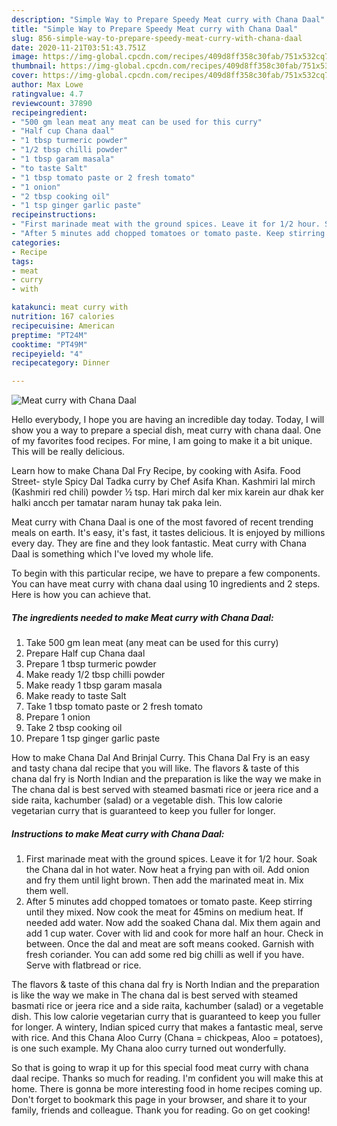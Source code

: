 ```yaml
---
description: "Simple Way to Prepare Speedy Meat curry with Chana Daal"
title: "Simple Way to Prepare Speedy Meat curry with Chana Daal"
slug: 856-simple-way-to-prepare-speedy-meat-curry-with-chana-daal
date: 2020-11-21T03:51:43.751Z
image: https://img-global.cpcdn.com/recipes/409d8ff358c30fab/751x532cq70/meat-curry-with-chana-daal-recipe-main-photo.jpg
thumbnail: https://img-global.cpcdn.com/recipes/409d8ff358c30fab/751x532cq70/meat-curry-with-chana-daal-recipe-main-photo.jpg
cover: https://img-global.cpcdn.com/recipes/409d8ff358c30fab/751x532cq70/meat-curry-with-chana-daal-recipe-main-photo.jpg
author: Max Lowe
ratingvalue: 4.7
reviewcount: 37890
recipeingredient:
- "500 gm lean meat any meat can be used for this curry"
- "Half cup Chana daal"
- "1 tbsp turmeric powder"
- "1/2 tbsp chilli powder"
- "1 tbsp garam masala"
- "to taste Salt"
- "1 tbsp tomato paste or 2 fresh tomato"
- "1 onion"
- "2 tbsp cooking oil"
- "1 tsp ginger garlic paste"
recipeinstructions:
- "First marinade meat with the ground spices. Leave it for 1/2 hour. Soak the Chana dal in hot water. Now heat a frying pan with oil. Add onion and fry them until light brown. Then add the marinated meat in. Mix them well."
- "After 5 minutes add chopped tomatoes or tomato paste. Keep stirring until they mixed. Now cook the meat for 45mins on medium heat. If needed add water. Now add the soaked Chana dal. Mix them again and add 1 cup water. Cover with lid and cook for more half an hour. Check in between. Once the dal and meat are soft means cooked. Garnish with fresh coriander. You can add some red big chilli as well if you have. Serve with flatbread or rice."
categories:
- Recipe
tags:
- meat
- curry
- with

katakunci: meat curry with 
nutrition: 167 calories
recipecuisine: American
preptime: "PT24M"
cooktime: "PT49M"
recipeyield: "4"
recipecategory: Dinner

---
```



![Meat curry with Chana Daal](https://img-global.cpcdn.com/recipes/409d8ff358c30fab/751x532cq70/meat-curry-with-chana-daal-recipe-main-photo.jpg)

Hello everybody, I hope you are having an incredible day today. Today, I will show you a way to prepare a special dish, meat curry with chana daal. One of my favorites food recipes. For mine, I am going to make it a bit unique. This will be really delicious.

Learn how to make Chana Dal Fry Recipe, by cooking with Asifa. Food Street- style Spicy Dal Tadka curry by Chef Asifa Khan. Kashmiri lal mirch (Kashmiri red chili) powder ½ tsp. Hari mirch dal ker mix karein aur dhak ker halki ancch per tamatar naram hunay tak paka lein.

Meat curry with Chana Daal is one of the most favored of recent trending meals on earth. It's easy, it's fast, it tastes delicious. It is enjoyed by millions every day. They are fine and they look fantastic. Meat curry with Chana Daal is something which I've loved my whole life.


To begin with this particular recipe, we have to prepare a few components. You can have meat curry with chana daal using 10 ingredients and 2 steps. Here is how you can achieve that.

<!--inarticleads1-->

##### The ingredients needed to make Meat curry with Chana Daal:

1. Take 500 gm lean meat (any meat can be used for this curry)
1. Prepare Half cup Chana daal
1. Prepare 1 tbsp turmeric powder
1. Make ready 1/2 tbsp chilli powder
1. Make ready 1 tbsp garam masala
1. Make ready to taste Salt
1. Take 1 tbsp tomato paste or 2 fresh tomato
1. Prepare 1 onion
1. Take 2 tbsp cooking oil
1. Prepare 1 tsp ginger garlic paste


How to make Chana Dal And Brinjal Curry. This Chana Dal Fry is an easy and tasty chana dal recipe that you will like. The flavors &amp; taste of this chana dal fry is North Indian and the preparation is like the way we make in The chana dal is best served with steamed basmati rice or jeera rice and a side raita, kachumber (salad) or a vegetable dish. This low calorie vegetarian curry that is guaranteed to keep you fuller for longer. 

<!--inarticleads2-->

##### Instructions to make Meat curry with Chana Daal:

1. First marinade meat with the ground spices. Leave it for 1/2 hour. Soak the Chana dal in hot water. Now heat a frying pan with oil. Add onion and fry them until light brown. Then add the marinated meat in. Mix them well.
1. After 5 minutes add chopped tomatoes or tomato paste. Keep stirring until they mixed. Now cook the meat for 45mins on medium heat. If needed add water. Now add the soaked Chana dal. Mix them again and add 1 cup water. Cover with lid and cook for more half an hour. Check in between. Once the dal and meat are soft means cooked. Garnish with fresh coriander. You can add some red big chilli as well if you have. Serve with flatbread or rice.


The flavors &amp; taste of this chana dal fry is North Indian and the preparation is like the way we make in The chana dal is best served with steamed basmati rice or jeera rice and a side raita, kachumber (salad) or a vegetable dish. This low calorie vegetarian curry that is guaranteed to keep you fuller for longer. A wintery, Indian spiced curry that makes a fantastic meal, serve with rice. And this Chana Aloo Curry (Chana = chickpeas, Aloo = potatoes), is one such example. My Chana aloo curry turned out wonderfully. 

So that is going to wrap it up for this special food meat curry with chana daal recipe. Thanks so much for reading. I'm confident you will make this at home. There is gonna be more interesting food in home recipes coming up. Don't forget to bookmark this page in your browser, and share it to your family, friends and colleague. Thank you for reading. Go on get cooking!
